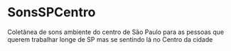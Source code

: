 # SonsSPCentro
Coletânea de sons ambiente do centro de São Paulo para as pessoas que querem trabalhar longe de SP mas se sentindo lá no Centro da cidade
